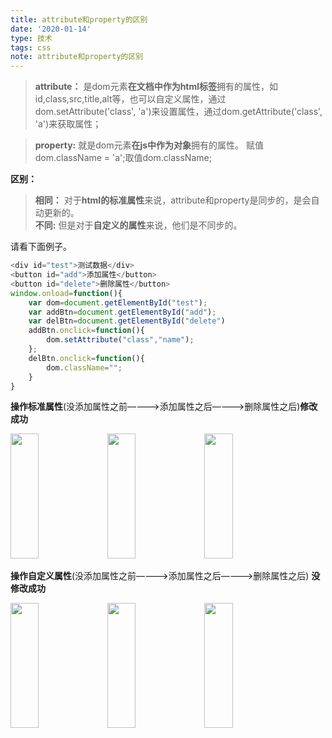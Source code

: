 ```yaml
---
title: attribute和property的区别
date: '2020-01-14'
type: 技术
tags: css
note: attribute和property的区别
---
```

>**attribute：** 是dom元素**在文档中作为html标签**拥有的属性，如id,class,src,title,alt等，也可以自定义属性，通过dom.setAttribute('class', 'a')来设置属性，通过dom.getAttribute('class', 'a')来获取属性；  

>**property:** 就是dom元素**在js中作为对象**拥有的属性。 赋值dom.className = 'a';取值dom.className;

**区别：**

>**相同：** 对于**html的标准属性**来说，attribute和property是同步的，是会自动更新的。    
>**不同:** 但是对于**自定义的属性**来说，他们是不同步的。

请看下面例子。       
```js
<div id="test">测试数据</div>
<button id="add">添加属性</button>
<button id="delete">删除属性</button>
window.onload=function(){
    var dom=document.getElementById("test");
    var addBtn=document.getElementById("add");
    var delBtn=document.getElementById("delete")
    addBtn.onclick=function(){
        dom.setAttribute("class","name");
    };
    delBtn.onclick=function(){
        dom.className="";
    }		
}
```

  **操作标准属性**(没添加属性之前————>添加属性之后————>删除属性之后)**修改成功** 

  <img width="30%" height="200px" style="padding-right:'20px'" src="https://user-gold-cdn.xitu.io/2019/4/9/16a02756ce8afb5e?w=473&h=603&f=png&s=43486">  
  <img width="30%" height="200px"style="padding-right:'20px'" src="https://user-gold-cdn.xitu.io/2019/4/9/16a02779437c1e72?w=556&h=613&f=png&s=50412"> 
  <img width="30%" height="200px"style="padding-right:'20px'" src="https://user-gold-cdn.xitu.io/2019/4/9/16a0279f4dd1190f?w=468&h=602&f=png&s=47860"> 

**操作自定义属性**(没添加属性之前————>添加属性之后————>删除属性之后) **没修改成功** 

  <img width="30%" height="200px" style="padding-right:'20px'" src="https://user-gold-cdn.xitu.io/2019/4/9/16a02756ce8afb5e?w=473&h=603&f=png&s=43486">  
  <img width="30%" height="200px"style="padding-right:'20px'" src="https://user-gold-cdn.xitu.io/2019/4/9/16a027fc139b82cb?w=474&h=608&f=png&s=49236"> 
  <img width="30%" height="200px"style="padding-right:'20px'" src="https://user-gold-cdn.xitu.io/2019/4/9/16a027f3002bb5e9?w=469&h=602&f=png&s=48871"> 
